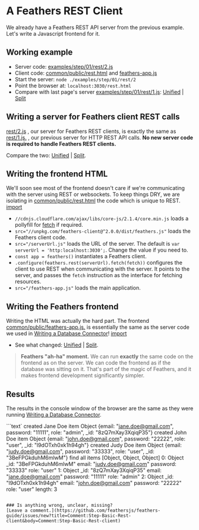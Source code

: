 # A Feathers REST Client

We already have a Feathers REST API server from the previous example.
Let's write a Javascript frontend for it.

## Working example

- Server code: [examples/step/01/rest/2.js](https://github.com/feathersjs/feathers-docs/blob/auk/examples/step/01/rest/2.js)
- Client code:
[common/public/rest.html](https://github.com/feathersjs/feathers-docs/blob/auk/examples/step/01/common/public/rest.html)
and
[feathers-app.js](https://github.com/feathersjs/feathers-docs/blob/auk/examples/step/01/common/public/feathers-app.js)
- Start the server: `node ./examples/step/01/rest/2`
- Point the browser at: `localhost:3030/rest.html`
- Compare with last page's server
[examples/step/01/rest/1.js](https://github.com/feathersjs/feathers-docs/blob/auk/examples/step/01/rest/1.js):
[Unified](http://htmlpreview.github.io/?https://github.com/feathersjs/feathers-docs/blob/auk/examples/step/_diff/01-rest-2-line.html)
|
[Split](http://htmlpreview.github.io/?https://github.com/feathersjs/feathers-docs/blob/auk/examples/step/_diff/01-rest-2-side.html)

## Writing a server for Feathers client REST calls

[rest/2.js](https://github.com/feathersjs/feathers-docs/blob/auk/examples/step/01/rest/2.js)
, our server for Feathers REST clients, is exactly the same as
[rest/1.js.](https://github.com/feathersjs/feathers-docs/blob/auk/examples/step/01/rest/1.js)
, our previous server for HTTP REST API calls. 
**No new server code is required to handle Feathers REST clients.**

Compare the two:
[Unified](http://htmlpreview.github.io/?https://github.com/feathersjs/feathers-docs/blob/auk/examples/step/_diff/01-rest-2-line.html)
|
[Split](http://htmlpreview.github.io/?https://github.com/feathersjs/feathers-docs/blob/auk/examples/step/_diff/01-rest-2-side.html).


## Writing the frontend HTML

We'll soon see most of the frontend doesn't care if we're communicating with the server
using REST or websockets.
To keep things DRY, we are isolating in
[common/public/rest.html](https://github.com/feathersjs/feathers-docs/blob/auk/examples/step/01/common/public/rest.html)
the code which is unique to REST.
[import](../../../examples/step/01/common/public/rest.html)

- `//cdnjs.cloudflare.com/ajax/libs/core-js/2.1.4/core.min.js`
loads a pollyfill for [fetch](https://davidwalsh.name/fetch) if required.
- `src="//unpkg.com/feathers-client@^2.0.0/dist/feathers.js"` loads the Feathers client code.
- `src="/serverUrl.js"` loads the URL of the server.
The default is `var serverUrl = 'http:localhost:3030';`.
Change the value if you need to.
- `const app = feathers()` instantiates a Feathers client.
- `.configure(feathers.rest(serverUrl).fetch(fetch))` configures the client to use REST
when communicating with the server.
It points to the server,
and passes the `fetch` instruction as the interface for fetching resources.
- `src="/feathers-app.js"` loads the main application.

## Writing the Feathers frontend

Writing the HTML was actually the hard part.
The frontend
[common/public/feathers-app.js.](https://github.com/feathersjs/feathers-docs/blob/auk/examples/step/01/common/public/feathers-app.js)
is essentially the same as the server code we used in
[Writing a Database Connector](./database-connector.md)!
[import](../../../examples/step/01/common/public/feathers-app.js)

- See what changed:
[Unified](http://htmlpreview.github.io/?https://github.com/feathersjs/feathers-docs/blob/auk/examples/step/_diff/01-rest-2-client-line.html)
|
[Split](http://htmlpreview.github.io/?https://github.com/feathersjs/feathers-docs/blob/auk/examples/step/_diff/01-rest-2-client-side.html).

> **Feathers "ah-ha" moment.**
We can run **exactly** the same code on the frontend as on the server.
We can code the frontend as if the database was sitting on it.
That's part of the magic of Feathers,
and it makes frontend development significantly simpler.

## Results

The results in the console window of the browser are the same as they were
running [Writing a Database Connector](./database-connector.md).

```text`
created Jane Doe item
 Object {email: "jane.doe@gmail.com", password: "11111", role: "admin", _id: "8zQ7mXay3XqiqP35"}
created John Doe item
 Object {email: "john.doe@gmail.com", password: "22222", role: "user", _id: "l9dOTxh0xk1h94gh"}
created Judy Doe item
 Object {email: "judy.doe@gmail.com", password: "33333", role: "user", _id: "3BeFPGkduhM6mlwM"}
find all items
 [Object, Object, Object]
   0: Object
     _id: "3BeFPGkduhM6mlwM"
     email: "judy.doe@gmail.com"
     password: "33333"
     role: "user"
   1: Object
     _id: "8zQ7mXay3XqiqP35"
     email: "jane.doe@gmail.com"
     password: "11111"
     role: "admin"
   2: Object
     _id: "l9dOTxh0xk1h94gh"
     email: "john.doe@gmail.com"
     password: "22222"
     role: "user"
  length: 3
```
 
### Is anything wrong, unclear, missing?
[Leave a comment.](https://github.com/feathersjs/feathers-guide/issues/new?title=Comment:Step-Basic-Rest-client&body=Comment:Step-Basic-Rest-client)
